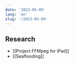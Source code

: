 ```yaml
---
date: '2023-05-09'
lang: 'en'
slug: '/2023-05-09'
---
```


## Research

- [[Project FFMpeg for iPad]]
- [[Seaflooding]]
